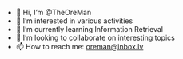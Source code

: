 - 👋 Hi, I’m @TheOreMan
- 👀 I’m interested in various activities
- 🌱 I’m currently learning Information Retrieval
- 💞️ I’m looking to collaborate on interesting topics
- 📫 How to reach me: oreman@inbox.lv

<!---
TheOreMan/TheOreMan is a ✨ special ✨ repository because its `README.md` (this file) appears on your GitHub profile.
You can click the Preview link to take a look at your changes.
--->

